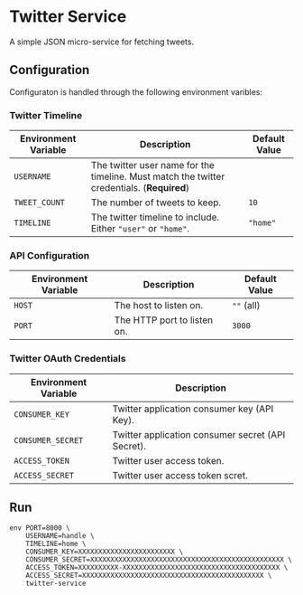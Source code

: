 # Twitter Service

A simple JSON micro-service for fetching tweets.

## Configuration

Configuraton is handled through the following environment varibles:

### Twitter Timeline
| Environment Variable |                                        Description                                         | Default Value |
|----------------------|--------------------------------------------------------------------------------------------|---------------|
| `USERNAME`           | The twitter user name for the timeline. Must match the twitter credentials. (**Required**) |               |
| `TWEET_COUNT`        | The number of tweets to keep.                                                              | `10`          |
| `TIMELINE`           | The twitter timeline to include. Either `"user"` or `"home"`.                              | `"home"`      |

### API Configuration
|  Environment Variable |         Description         | Default Value |
|-----------------------|-----------------------------|---------------|
| `HOST`                | The host to listen on.      | `""` (all)    |
| `PORT`                | The HTTP port to listen on. | `3000`        |

### Twitter OAuth Credentials
| Environment Variable |                    Description                    |
|----------------------|---------------------------------------------------|
| `CONSUMER_KEY`       | Twitter application consumer key (API Key).       |
| `CONSUMER_SECRET`    | Twitter application consumer secret (API Secret). |
| `ACCESS_TOKEN`       | Twitter user access token.                        |
| `ACCESS_SECRET`      | Twitter user access token scret.                  |


## Run

```shell
env PORT=8000 \
    USERNAME=handle \
    TIMELINE=home \
    CONSUMER_KEY=XXXXXXXXXXXXXXXXXXXXXXXX \
    CONSUMER_SECRET=XXXXXXXXXXXXXXXXXXXXXXXXXXXXXXXXXXXXXXXXXXXXXXXX \
    ACCESS_TOKEN=XXXXXXXXXX-XXXXXXXXXXXXXXXXXXXXXXXXXXXXXXXXXXXXXXX \
    ACCESS_SECRET=XXXXXXXXXXXXXXXXXXXXXXXXXXXXXXXXXXXXXXXXXXXXX \
    twitter-service
```
